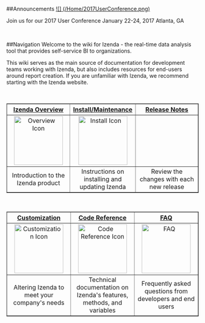 ##Announcements
[![] (/Home/2017UserConference.png)](https://www.izenda.com/embedded-bi-conference)

Join us for our 2017 User Conference January 22-24, 2017 Atlanta, GA

<br>

##Navigation
Welcome to the wiki for Izenda - the real-time data analysis tool that provides self-service BI to organizations. 

This wiki serves as the main source of documentation for development teams working with Izenda, but also includes resources for end-users around report creation. If you are unfamiliar with Izenda, we recommend starting with the Izenda website.

<br>

<table border="1" width="100%">
   <tr>
      <th width="33%">
         <a href="http://http://wiki.izenda.us/Guides/ReportDesign/">
            Izenda Overview
         </a>
      </th>
      <th width="33%">
         <a href="http://http://wiki.izenda.us/Integration/Tutorials/">
            Install/Maintenance 
         </a>
      </th>
      <th width="33%">
         <a href="http://http://wiki.izenda.us/Release Notes/">
            Release Notes
         </a>
      </th>
   </tr>
   <tr>
      <td align="center">
         <a href="http://http://wiki.izenda.us/Guides/ReportDesign/">
            <img src="/Home/Overview_Globe.png" alt="Overview Icon" style="width:128px;height:128px;">
         </a>
      </td>
      <td align="center">
         <a href="http://http://wiki.izenda.us/Integration/Tutorials/">
            <img src="/Home/Install_Download.png" alt="Install Icon" style="width:128px;height:128px;">
         </a>
      </td>
      <td align="center">
         <a href="http://http://wiki.izenda.us/Release Notes/">
         </a>  
      </td>
   </tr>
   <tr>
      <td align="center">
         Introduction to the Izenda product
      </td>
      <td align="center">
         Instructions on installing and updating Izenda
      </td>
      <td align="center">
         Review the changes with each new release
      </td>
   </tr>
</table>

<!-- Commented out Best Practices until we develop a page
[Izenda Overview](/Guides/ReportDesign) | [Install/<br>Maintenance](/Integration/Tutorials) | Best Practices
:--:|:---:|:---:
[![](/Home/Overview_Globe.png)](/Guides/ReportDesign)|[![](/Home/Install_Download.png)](/Integration/Tutorials)|[![](/Home/BestPractices_Trophy.png)]
Introduction to the Izenda product|Instructions on installing and updating Izenda|Recommended strategies from the Izenda team
-->

<br>

<table border="1" width="100%">
   <tr>
      <th width="33%">
         <a href="http://http://wiki.izenda.us/Guides/Developer-Links-and-Guides/">
            Customization
         </a>
      </th>
      <th width="33%">
         <a href="http://http://wiki.izenda.us/API/">
            Code Reference
         </a>
      </th>
      <th width="33%">
         <a href="http://http://wiki.izenda.us/FAQ/FAQ/">
            FAQ
         </a>
      </th>
   </tr>
   <tr>
      <td align="center">
         <a href="http://http://wiki.izenda.us/Guides/Developer-Links-and-Guides/">
            <img src="/Home/Customization_Wrench.png" alt="Customization Icon" style="width:128px;height:128px;">
         </a>
      </td>
      <td align="center">
         <a href="http://http://wiki.izenda.us/API/">
            <img src="/Home/CodeRef_Terminal.png" alt="Code Reference Icon" style="width:128px;height:128px;">
         </a>
      </td>
      <td align="center">
         <a href="http://http://wiki.izenda.us/FAQ/FAQ/">
		             <img src="/Home/FAQ_QuestionMark.png" alt="FAQ" style="width:128px;height:128px;">
         </a>  
      </td>
   </tr>
   <tr>
      <td align="center">
         Altering Izenda to meet your company's needs
      </td>
      <td align="center">
         Technical documentation on Izenda's features, methods, and variables
      </td>
      <td align="center">
         Frequently asked questions from developers and end users
      </td>
   </tr>
</table>

<br>


<!-- Commented out old home page. Holding on to ensure we don't need it

#Izenda Wiki

[[_TOC_]]

##Introduction

Izenda reports includes a flexible API that can be configured to integrate with your application. This guide covers most of the basic elements that are needed to apply branding and security to the majority of applications. Before beginning, make sure that Izenda Reports can properly connect to your database when setup as a stand-alone virtual directory. 

Please watch our ten minute integration video to see how to do a core integration with Visual Studio (redirects to Youtube):

[![Izenda Core Integration Video](/Home/izenda_intro_video.png)](https://www.youtube.com/watch?v=4E0npCxLi4o)

###Izenda Reports Quick Setup
To integrate Izenda into your own website, you will first need a development environment, such as Visual Studio. Once you have a development environment, you can get our website template from [[here|http://www.izenda.com/Site/DownloadComplete.aspx?msgId=0]]. Once you have followed the steps there, return here and find out more about how you can get started using Izenda Reports.

###[[Configuring Settings|Integration/Tutorials/Customizing-Izenda-Settings]]

The Izenda Reports API contains specific settings that alter the behavior of the tool on a per-user basis. Settings can be applied through the Settings.aspx page (please see important information on [[settings|http://wiki.izenda.us/Integration/Tutorials/Customizing-Izenda-Settings#The-Settings.aspx-page]] page - this is typically only used for trials and evaluations) or via a [[CustomAdHocConfig|http://wiki.izenda.us/Integration/Tutorials/Customizing-Izenda-Settings]] class. Your global.asax should contain a definition for this that inherits from either FileSystemAdHocConfig or DatabaseAdHocConfig. Examples of important settings include the [[license key|/API/CodeSamples/LicenseKey]], the [[connection string|/API/CodeSamples/SqlServerConnectionString]], and the [[user name|/API/CodeSamples/CurrentUserName]]. 

###[[Creating Views|Integration/Tutorials/Views]]

Some databases contain complex field names that may be confusing to users. In these situations, it may be necessary to create Views that simplify the data model for the user. Users can be limited to specific views using the [[AdHocSettings.VisibleDataSources|/API/CodeSamples/VisibleDataSources]] setting.

###Applying Branding

There are a few different ways to apply your branding, logo, or header controls to Izenda Reports. 

**Header Image** : The simplest way to apply your logo is to set the "Application Header Image Url" in the "CSS & Images" section of the Settings.aspx page. You can also do it in your global.asax by modifying the [[AdHocSettings.ApplicationHeaderImageUrl|/API/CodeSamples/ApplicationHeaderImageUrl]] setting. 

**Master Pages** : If you already have an ASP.NET master page, you can apply it to ReportDesigner.aspx, ReportList.aspx, and ReportViewer.aspx. Be careful not to apply a master page or theme to the rs.aspx page as that may interfere with the reporting operation. 

**IFRAMES or Frames** : The Izenda reports pages may be placed inside an IFRAME or FRAME. This would need to be done for ReportDesigner.aspx, ReportList.aspx, and ReportViewer.aspx. 

###[[Building Core Reports|/Guides/ReportDesign]]

The best way to deploy Izenda is to create a small set of base reports that users can then customize. Ideally initial reports should contain the most relevant data sources and fields. It may be beneficial to add summaries and charts to them as well. See the training section for details on how to create various types of reports. 

###[[Enforcing Security and User Limitations|Integration/Tutorials/Security]]

The Izenda Reports platform includes a robust and flexible security model which inherits rich security credentials from your application. This example covers how to apply security for most common scenarios by using the ``InitializeReporting()`` method to pass user credentials to the Izenda API. This method is normally found in the [[CustomAdHocConfig|/Integration/Tutorials/Customizing-Izenda-Settings]] class in the Global.asax file. 

####Assumptions

For demonstration purposes, we will be working with the following information:

* The user has already been authenticated with the application Izenda is embedded into
* The username is stored in a session variable called "UserName"
* The tenant ID is stored in a session variable called "TenantID"
* The user's role is stored in a session variable called "Role"
* The user's country name is stored in a session variable called "UserCountry"
* The database contains tables and views with a field named "ClientID"
* A method named GetUserName() exists in global.asax that accesses the session variable "UserName"
* A method named GetTenantID() exists in global.asax that accesses the session variable "TenantID"
* A method named GetUserRole() exists in global.asax that accesses the session variable "Role"
* A method named GetUserCountry() exists in global.asax that accesses the session variable "UserCountry"

####Limitations Enforced

  * The user is logged In
  * The user can only see records for their ClientID
  * The user can only see certain data sources and will not see reports that require unauthorized data sources
  * Non-admins will not be able to overwrite reports
  * Non-admins will not see the "Admin Reports" and "Sensitive Reports" categories in their report list 

###Basic Login Scenario

In this example, we will initialize some of the more common settings. This is done in the ``InitializeReporting()`` method of your ``CustomAdHocConfig`` class that we discussed earlier. You will have to call the ``InitializeReporting()`` method after your user has been authenticated.

``` c#
//Pass User Credentials
AdHocSettings.LicenseKey = "INSERT_LICENSE_KEY_HERE";
AdHocSettings.SqlServerConnectionString = "INSERT_CONNECTION_STRING_HERE";
AdHocSettings.CurrentUserName = GetUserName();
AdHocSettings.CurrentUserTenantId = GetTenantID();
AdHocSettings.CurrentUserIsAdmin = (GetUserRole() == "Admin");
AdHocSettings.CurrentUserRoles = new string[] {(string)HttpContext.Current.Session["Role"]};
AdHocSettings.VisibleDataSources = new string[]  { "Products", "Orders", "Customers" }; 
```

###Multi-Role Scenario

Now let's add some logic based on the user's role. In this example, we apply limitations based on whether or not the user is an administrator, report designer, or report viewer. However, your individual roles may vary based on your security model.
 
``` c#
Izenda.AdHoc.AdHocSettings.ShowSettingsButtonForNonAdmins = false; //Hides the button that redirects to the settings page for non-admins
if(AdHocSettings.CurrentUserIsAdmin)
{
	Izenda.AdHoc.AdHocSettings.VisibleDataSources = new string[] { "Purchasing.Vendor", "Products", "Orders", "Order Details", "Customers" };
}
else
{
    Izenda.AdHoc.AdHocSettings.HiddenFilters["ShipCountry"] = GetUserCountry(); //Hide data that the user isn't authorized to view
    Izenda.AdHoc.AdHocSettings.VisibleDataSources = new string[] { "Products", "Orders", "Customers" }; //non-admins only see certain data sources
    Izenda.AdHoc.AdHocSettings.OutputTypes["sql"].ShowInToolbar = false; //Hides the SQL output icon on the toolbar for non-admins
    if(new List<string>(AdHocSettings.CurrentUserRoles).Contains("ReportViewer")) {
        AdHocSettings.ShowDesignDashboardLink = false;
        AdHocSettings.ShowDesignLinks = false;
        AdHocSettings.ShowDesignLinkInReportViewer = false;
    }
    else if (new List<string>(AdHocSettings.CurrentUserRoles).Contains("ReportDesigner")) {
        AdHocSettings.ShowMiscTab = false;
    }
}
```
-->
